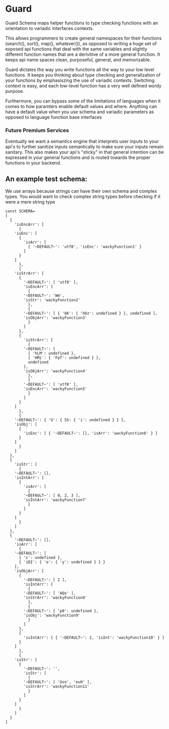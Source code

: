 # Guard
Guard Schema maps helper functions to type checking functions with an orientation to variadic interfaces contexts.

This allows programmers to create general namespaces for their functions (search(), sort(), map(), whatever()), as opposed to writing a huge set of exposed api functions that deal with the same variables and slightly different function names that are a derivitive of a more general function. It keeps api name spaces clean, purposeful, general, and memorizable.

Guard dictates the way you write functions all the way to your low level functions. It keeps you thinking about type checking and generalization of your functions by emphasiszing the use of variadic contexts. Switching context is easy, and each low-level function has a very well defined wordy purpose.

Furthermore, you can bypass some of the limitations of languages when it comes to how paramters enable default values and where. Anything can have a default value when you use schema and variadic parameters as opposed to language function base interfaces

### Future Premium Services
Eventually we want a semantics engine that interprets user inputs to your api's to further sanitize inputs semantically to make sure your inputs remain sanitary. This also makes your api's "sticky" in that general intention can be expressed in your general functions and is routed towards the proper functions in your backend.

## An example test schema:
We use arrays because strings can have their own schema and complex types. You would want to check complex string types before checking if it were a mere string type


	const SCHEMA=
	[
	  {
	    'isEncArr': [
	      {
		'isEnc': [
		  {
		    'isArr': [
		      { '~DEFAULT~': 'utf8', 'isEnc': 'wackyFunction1' }
		    ]
		  }
		]
	      },
	      {
		'isStrArr': [
		  {
		    '~DEFAULT~': [ 'utf8' ],
		    'isEncArr': [
		      {
			'~DEFAULT~': 'Wm',
			'isStr': 'wackyFunction2'
		      },
		      {
			'~DEFAULT~': [ { '6K': { 'hDz': undefined } }, undefined ],
			'isObjArr': 'wackyFunction3'
		      }
		    ]
		  },
		  {
		    'isStrArr': [
		      {
			'~DEFAULT~': [
			  { 'hLM': undefined },
			  { 'HMi': { 'FpT': undefined } },
			  undefined
			],
			'isObjArr': 'wackyFunction4'
		      },
		      {
			'~DEFAULT~': [ 'utf8' ],
			'isEncArr': 'wackyFunction5'
		      }
		    ]
		  }
		]
	      },
	      {
		'~DEFAULT~': { 'G': { S5: { 'i': undefined } } },
		'isObj': [
		  {
		    'isEnc': [ { '~DEFAULT~': [], 'isArr': 'wackyFunction6' } ]
		  }
		]
	      }
	    ]
	  },
	  {
	    'isStr': [
	      {
		'~DEFAULT~': [],
		'isIntArr': [
		  {
		    'isArr': [
		      {
			'~DEFAULT~': [ 0, 2, 3 ],
			'isIntArr': 'wackyFunction7'
		      }
		    ]
		  }
		]
	      }
	    ]
	  },
	  {
	    '~DEFAULT~': [],
	    'isArr': [
	      {
		'~DEFAULT~': [
		  { 'c': undefined },
		  { 'iDI': { 'o': { 'y': undefined } } }
		],
		'isObjArr': [
		  {
		    '~DEFAULT~': [ 2 ],
		    'isIntArr': [
		      {
			'~DEFAULT~': [ 'AQo' ],
			'isStrArr': 'wackyFunction8'
		      },
		      {
			'~DEFAULT~': { 'p0': undefined },
			'isObj': 'wackyFunction9'
		      }
		    ]
		  },
		  {
		    'isIntArr': [ { '~DEFAULT~': 2, 'isInt': 'wackyFunction10' } ]
		  }
		]
	      },
	      {
		'isStr': [
		  {
		    '~DEFAULT~': '',
		    'isStr': [
		      {
			'~DEFAULT~': [ 'Uvo', 'evH' ],
			'isStrArr': 'wackyFunction11'
		      }
		    ]
		  }
		]
	      }
	    ]
	  }
	]
